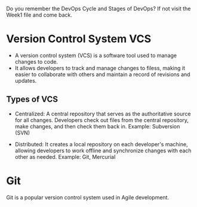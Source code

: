 Do you remember the DevOps Cycle and Stages of DevOps? If not visit the Week1 file and come back.

# Version Control System VCS
- A version control system (VCS) is a software tool used to manage changes to code.
- It allows developers to track and manage changes to filess, making it easier to collaborate with others and maintain a record of revisions and updates.

## Types of VCS
- Centralized: A central repository that serves as the authoritative source for all changes. Developers check out files from the central repository, make changes, and then check them back in. 
 Example: Subversion (SVN)

- Distributed: It creates a local repository on each developer's machine, allowing developers to work offline and synchronize changes with each other as needed.
 Example: Git, Mercurial
 

# Git
Git is a popular version control system used in Agile development.
